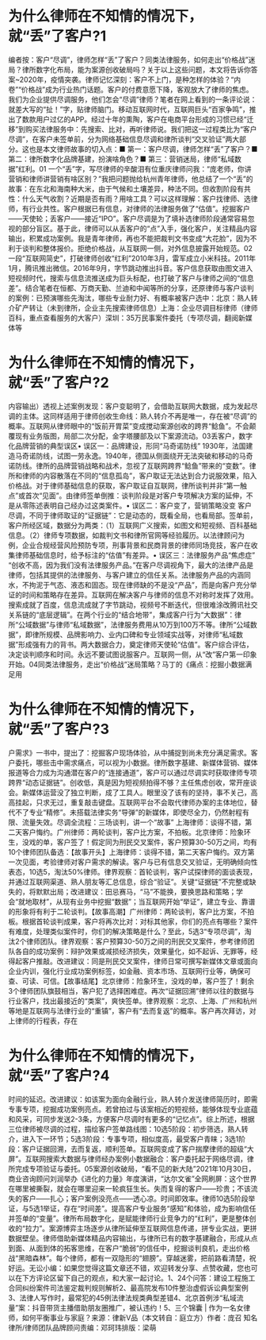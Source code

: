 # 为什么律师在不知情的情况下，就“丢”了客户?1

编者按：客户“尽调”，律师怎样“丢”了客户？同类法律服务，如何走出“价格战”迷局？律所数字化布局，能为案源创收破局吗？关于以上这些问题，本文将告诉你答案~2020年，疫情突袭。律师记忆深刻：客户不上门，是种怎样的体验？“内卷”“价格战”成为行业热门话题。客户的付费意愿下降，客观放大了律师的焦虑。我们为企业提供尽调服务，他们怎会“尽调”律师？笔者在网上看到的一条评论说：就差大写的“扯！”字，贴律师脑门。移动互联网时代，互联网巨头“百家争鸣”，推出了数款用户过亿的APP。经过十年的熏陶，客户在电商平台形成的习惯已经“迁移”到购买法律服务中：先搜索、比对，再听律师说。我们把这一过程类比为“客户尽调”，在客户未签单前，分为网络基础信息尽调和律所谈判“交叉验证”两大部分。这也是本文律师故事的切入点：■ 第一：客户尽调，律师怎样“丢”了客户？■ 第二：律所数字化品牌基建，扮演啥角色？■ 第三：营销迷局，律师“私域数据”红利。01 一个“丢”字，写尽律师的辛酸泪有位重庆律师问我：“庞老师，你讲营销和律师讲营销有啥区别？”我把问题抛给杭州青年律师，他总结了一个“丢”的故事：在东北和海南种大米，由于气候和土壤差异，种法不同。但收割阶段有共性：什么天气收割？近期是否有雨？用啥工具？可以这样理解：客户找律师、选律师，有行业共性。客户根据已有信息，对律师的法律服务做了“估值”。挖掘客户——天使轮；丢客户——接近“IPO”。客户尽调是为了填补选律师阶段通常容易忽视的部分盲区。基于此，律师可以从丢客户的“点”入手，强化客户，关注精品内容输出，积累成功案例。我是青年律师，再也不能把裁判文书变成“大花脸”，因为不利于谈判和整体报价。拒绝价格战，从互联网一侧，对外信息披露开始规范。02一段“互联网简史”，打破律师创收“红利”2010年3月，雷军成立小米科技。2011年1月，腾讯推出微信。2016年9月，字节跳动推出抖音。客户信息获取由图文进入短视频时代，搜索与信息流推送成为巨头标配，也打破了客户与律师之间的“信息差”。结合笔者在恒都、万商天勤、兰迪和中闻等所的分享，还原律师与客户谈判的案例：已预演哪些先淘汰，哪些专业耐力好、有概率被客户选中：北京：熟人转介矿产转让（未到律所，企业主先搜索律师信息）上海：企业尽调目标律师（律师百科，重点查看服务的大客户）深圳：35万民事案件委托（专项尽调，翻阅新媒体等

# 为什么律师在不知情的情况下，就“丢”了客户?2

内容输出）透视上述案例发现：客户变聪明了，会借助互联网大数据，成为发起尽调的主体。这同样适用于律师创收生命线：熟人转介不再是唯一，存在被“尽调”的概率。互联网从律师眼中的“饭前开胃菜”变成搅动案源创收的跨界“鲶鱼”。不会颠覆现有业务版图，局部二次分配，金字塔腰部及以下案源流动。03丢客户，数字化品牌营销的典型误区• 误区一：品牌建设，形同“马奇诺防线” 1930年，法国建造马奇诺防线，试图一劳永逸。1940年，德国从侧面绕开无法突破和移动的马奇诺防线。律所的品牌营销战略和战术，忽视了互联网跨界“鲶鱼”带来的“变数”。律所和律师的内容散落在不同的“信息孤岛”，客户取证无法达到合力说服效果，陷入价格战。对于律师基础信息的获取，客户取证自互联网，律所谈判并非“第一触点”或首次“见面”。由律师签单倒推：谈判阶段是对客户专项解决方案的延伸，不是从零陈述表明自己经办过这类案件。• 误区二：客户变了，营销策略没变 客户尽调，不同于律师取证的“证据链”：它是动态的，既看全局，也看局部。签单前，客户所经区域，数据分为两类：（1）互联网广义搜索，如图文和短视频、百科基础信息。（2）律师专项数据，如裁判文书和律所官网等经验履历。以法律顾问为例，企业合规经营风险预防专项，刑事背景和民商背景的律师同场竞技，客户在收集律师基础信息时，给予标注的“估值”有差异。• 误区三：法律服务产品“焦虑症” “创收不高，因为我们没有法律服务产品。”在客户尽调视角下，最大的法律产品是律师，包括其提供的法律服务、与客户建立的信任关系。法律服务产品的内涵同水，不拘泥于气态、液态和固态。现在律师缺的不是没“产品”，而是向客户充分举证的时间和策略存在差异。互联网在解决客户与律师的信息不对称时发挥了效用。搜索成就了百度，信息流成就了字节跳动，视频号不断迭代，但很难涂改腾讯社交关系链的“底层逻辑”。在两个行业的“结合地带”，集成客户行为“大数据”：律所“公域数据”与律师“私域数据”，法律服务费用从10万到100万不等。律所“公域数据”，即律所规模、品牌影响力、业内口碑和专业领域实战等，对律师“私域数据”形成强有力的背书。两大数据合力，奠定律师天使轮“估值”。客户综合评估，决定谈判顺序和时间。永远不要试图说服客户。互联网一侧，从“改”客户第一印象开始。04同类法律服务，走出“价格战”迷局策略？马丁的《痛点：挖掘小数据满足用

# 为什么律师在不知情的情况下，就“丢”了客户?3

户需求》一书中，提出了：挖掘客户现场体验，从中捕捉到尚未充分满足需求。客户委托，哪些击中需求痛点，可以视为小数据。律所数字基建、新媒体营销、媒体报道等合力成为沟通潜在客户的“连接通道”，客户可以通过尽调实时获取律师专项跨界“动态证据链”。创收低，真是因为短视频拍得不够？主任焦虑创收，常开座谈会。新媒体运营没了独立判断，成了工具人。眼里没了该有的坚持，事不关己，高高挂起，只求无过，重复敲击键盘。互联网平台不会取代律师办案的主体地位，替代不了专业“精修”。未搭载法律实务“导弹”的新媒体，即使尽全力，仍然射程有限、流量失效。尽调全流程：三场谈判，讲一个“故事” 上海律师：谈得不错，第二天客户悔约。广州律师：两轮谈判，客户比方案，不拍板。北京律师：险象环生，没戏的单，客户签了！假定同为刑民交叉案件，客户预算30-50万之间，均有10个律师团队备选：【故事开头】上海律师：谈得不错，第二天客户悔约。双方第一次见面，考验律师对客户需求的解读。客户与已有信息交叉验证，无明确倾向性表态，10选5，淘汰50%律师。律界观察：首轮谈判，客户试探律师的面谈表现，并通过互联网渠道、熟人朋友等汇总信息，综合“验证”。关键“证据链”不完整或缺失的，将默默出局；改进建议：田忌赛马，“马”不能换，要换思路和策略；学会“就地取材”，从现有业务中挖掘“数据”；当互联网开始“举证”，建立专业、靠谱的形象将有利于二轮谈判。【故事高潮】广州律师：两轮谈判，客户比方案，不拍板。根据首轮谈判成果，客户将再次比对：对标其他家，你们的亮点有哪些？案件有难度，处理类似案件时，你们的解决策略是什么？至此，5选3“专项尽调”，淘汰2个律师团队。律界观察：客户预算30-50万之间的刑民交叉案件，参考律师团队各自的成功案例：辩护效果或减损经济损失，效果量化，如不起诉、无罪等，经得起客户推敲。改进建议：同是刑民交叉案件，律师日常可撰写新媒体文章或面向企业内训，强化行业成功案例标签，如金融、资本市场、互联网行业等，确保可查、可读、可信。【故事结尾】北京律师：险象环生，没戏的单，客户签了！剩余3个律师团队旗鼓相当，客户犯了选择困难症。再次“证据回溯”律师以往的数据与行业客户，找出最接近的“类案”，爽快签单。律界观察：北京、上海、广州和杭州等地是互联网与法律行业的“重镇”，客户有“去而复返”的概率。客户再次拜访，对上律师的行程表，存在

# 为什么律师在不知情的情况下，就“丢”了客户?4

时间的延迟。改进建议：如该案为面向金融行业，熟人转介发送律师简历时，即需专事专项，挖掘成功案例亮点。若曾拍过与该案相近的短视频，能够体现专业底蕴和风采，可同步发送2-3条，方便客户尽调时有更多的“记忆点”。综上所述，根据三位律师被尽调的过程，描绘客户签单路线图：10选5阶段：初步筛选，熟人转介，进入下一环节；5选3阶段：专事专项，相似度高，最受客户青睐；3选1阶段：客户证据回溯，去而复返，顺利签单。互联网变成了客户揣摩律师的超级“大屏”。互联网搜索大数据与律师经办案例小数据融合：客户委托起于网络尽调，律所完成专项验证与委托。05案源创收破局，“看不见的新大陆”2021年10月30日，商业咨询顾问刘润举办《进化的力量》年度演讲，“达尔文雀”全网刷屏：这个世界在哪里被撕裂，就会在哪里迎来一轮疯狂生长。失而复得的客户——珍贵；不该流失的客户——扎心；客户案例没亮点——透心凉。时间即效率。律师10选5阶段举证，与5选1举证，存在“时间差”。提高客户专业服务“感知”和体验，成为影响信任并签单的“变量”。律所布局数字化，是赋能律师行业竞争力的“红利”，更是整体创收的“拉力”。案源博弈主场逐步从律所延伸至互联网信息传递，拼专业实战，更拼数据壁垒。律师借助新媒体精品内容输出，与律所已有的数字基建融合，形成从点到面、从面到体的拓客思维，在客户“脆弱”的信任中，挖掘谈判良机，走出价格战“黑暗森林”。每个律师，都有一双隐形的“翅膀”。穿越迷雾，把前路看清楚，祝好运。无讼小编：如果您觉得这篇文章还不错，欢迎转发分享、点赞收藏，您也可以在下方评论区留下自己的观点，和大家一起讨论。1、24个问答：建设工程施工合同纠纷案件司法鉴定裁判规则解析2、最高院发布10件整治虚假诉讼典型案例3、法律人写作时，最常犯的45例法律法规类典型差错4、北京首例涉“私域流量”案：抖音带货主播借助朋友圈推广，被认违约！5、三个锦囊 | 作为一名女律师，如何平衡事业与家庭？来源：律新V品（本文转自：庭立方）作者：庞召 知名律所/律师团队品牌顾问责编：邓珂玮排版：梁萌

